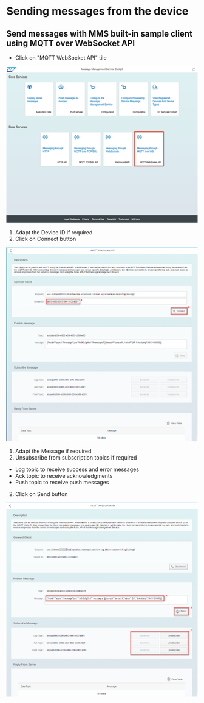 # Sending messages from the device

## Send messages with MMS built-in sample client using MQTT over WebSocket API

* Click on "MQTT WebSocket API" tile

![MMS Send Built-in WS](../../../../../images/mms_send_builtin_wsmqtt_01.png)

1. Adapt the Device ID if required
2. Click on Connect button

![MMS Send Built-in WS](../../../../../images/mms_send_builtin_wsmqtt_02.png)

1. Adapt the Message if required
2. Unsubscribe from subscription topics if required
  * Log topic to receive success and error messages
  * Ack topic to receive acknowledgments
  * Push topic to receive push messages
2. Click on Send button

![MMS Send Built-in WS](../../../../../images/mms_send_builtin_wsmqtt_03.png)




